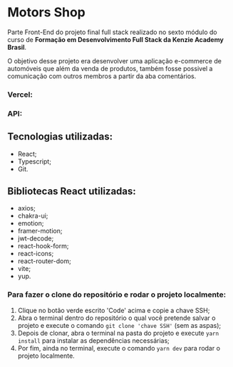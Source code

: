 # Motors Shop
Parte Front-End do projeto final full stack realizado no sexto módulo do curso de **Formação em Desenvolvimento Full Stack da Kenzie Academy Brasil**.

O objetivo desse projeto era desenvolver uma aplicação e-commerce de automóveis que além da venda de produtos, também fosse possivel a comunicação 
com outros membros a partir da aba comentários.

### Vercel: 
### API: 

## Tecnologias utilizadas:
- React;
- Typescript;
- Git.

## Bibliotecas React utilizadas:
- axios;
- chakra-ui;
- emotion;
- framer-motion;
- jwt-decode;
- react-hook-form;
- react-icons;
- react-router-dom;
- vite;
- yup.

### Para fazer o clone do repositório e rodar o projeto localmente: 
1. Clique no botão verde escrito 'Code' acima e copie a chave SSH;
2. Abra o terminal dentro do repositório o qual você pretende salvar o projeto e execute o comando `git clone 'chave SSH'` (sem as aspas);
3. Depois de clonar, abra o terminal na pasta do projeto e execute `yarn install` para instalar as dependências necessárias;
4. Por fim, ainda no terminal, execute o comando `yarn dev` para rodar o projeto localmente. 
